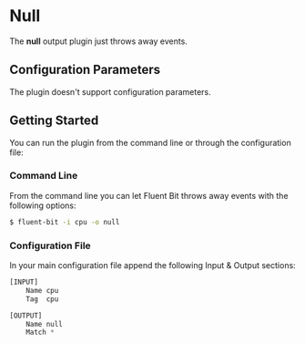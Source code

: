 # Null

The **null** output plugin just throws away events.

## Configuration Parameters

The plugin doesn't support configuration parameters.

## Getting Started

You can run the plugin from the command line or through the configuration file:

### Command Line

From the command line you can let Fluent Bit throws away events with the following options:

```bash
$ fluent-bit -i cpu -o null
```

### Configuration File

In your main configuration file append the following Input & Output sections:

```python
[INPUT]
    Name cpu
    Tag  cpu

[OUTPUT]
    Name null
    Match *
```

